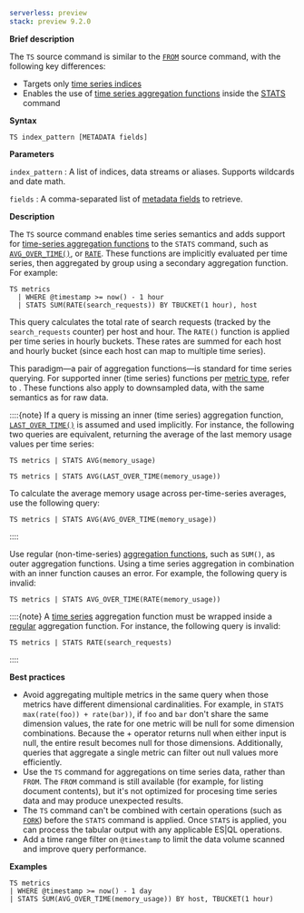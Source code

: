 ```yaml {applies_to}
serverless: preview
stack: preview 9.2.0
```

**Brief description**

The `TS` source command is similar to the [`FROM`](/reference/query-languages/esql/commands/from.md)
source command, with the following key differences:

 - Targets only [time series indices](docs-content://manage-data/data-store/data-streams/time-series-data-stream-tsds.md)
 - Enables the use of [time series aggregation functions](/reference/query-languages/esql/functions-operators/time-series-aggregation-functions.md) inside the
   [STATS](/reference/query-languages/esql/commands/stats-by.md) command

**Syntax**

```esql
TS index_pattern [METADATA fields]
```

**Parameters**

`index_pattern`
:   A list of indices, data streams or aliases. Supports wildcards and date math.

`fields`
:   A comma-separated list of [metadata fields](/reference/query-languages/esql/esql-metadata-fields.md) to retrieve.

**Description**

The `TS` source command enables time series semantics and adds support for
[time-series aggregation functions](/reference/query-languages/esql/functions-operators/time-series-aggregation-functions.md) to the `STATS` command, such as
[`AVG_OVER_TIME()`](/reference/query-languages/esql/functions-operators/time-series-aggregation-functions.md#esql-avg_over_time),
or [`RATE`](/reference/query-languages/esql/functions-operators/time-series-aggregation-functions.md#esql-rate).
These functions are implicitly evaluated per time series, then aggregated by group using a secondary aggregation
function. For example:

```esql
TS metrics
  | WHERE @timestamp >= now() - 1 hour
  | STATS SUM(RATE(search_requests)) BY TBUCKET(1 hour), host
```

This query calculates the total rate of search requests (tracked by the `search_requests` counter) per host and hour. The `RATE()`
function is applied per time series in hourly buckets. These rates are summed for each
host and hourly bucket (since each host can map to multiple time series).

This paradigm—a pair of aggregation functions—is standard for time series
querying. For supported inner (time series) functions per
[metric type](docs-content://manage-data/data-store/data-streams/time-series-data-stream-tsds.md#time-series-metric), refer to
[](/reference/query-languages/esql/functions-operators/time-series-aggregation-functions.md). These functions also
apply to downsampled data, with the same semantics as for raw data.

::::{note}
If a query is missing an inner (time series) aggregation function,
[`LAST_OVER_TIME()`](/reference/query-languages/esql/functions-operators/time-series-aggregation-functions.md#esql-last_over_time)
is assumed and used implicitly. For instance, the following two queries are
equivalent, returning the average of the last memory usage values per time series:

```esql
TS metrics | STATS AVG(memory_usage)

TS metrics | STATS AVG(LAST_OVER_TIME(memory_usage))
```

To calculate the average memory usage across per-time-series averages, use
the following query:

```esql
TS metrics | STATS AVG(AVG_OVER_TIME(memory_usage))
```
::::

Use regular (non-time-series)
[aggregation functions](/reference/query-languages/esql/functions-operators/aggregation-functions.md),
such as `SUM()`, as outer aggregation functions. Using a time series aggregation
in combination with an inner function causes an error. For example, the
following query is invalid:

```esql
TS metrics | STATS AVG_OVER_TIME(RATE(memory_usage))
```

::::{note}
A [time series](/reference/query-languages/esql/functions-operators/time-series-aggregation-functions.md)
aggregation function must be wrapped inside a
[regular](/reference/query-languages/esql/functions-operators/aggregation-functions.md)
aggregation function. For instance, the following query is invalid:

```esql
TS metrics | STATS RATE(search_requests)
```
::::

**Best practices**

- Avoid aggregating multiple metrics in the same query when those metrics have different dimensional cardinalities.
  For example, in `STATS max(rate(foo)) + rate(bar))`, if `foo` and `bar` don't share the same dimension values, the rate
  for one metric will be null for some dimension combinations. Because the + operator returns null when either input
  is null, the entire result becomes null for those dimensions. Additionally, queries that aggregate a single metric
  can filter out null values more efficiently.
- Use the `TS` command for aggregations on time series data, rather than `FROM`. The `FROM` command is still available
  (for example, for listing document contents), but it's not optimized for procesing time series data and may produce
  unexpected results.
- The `TS` command can't be combined with certain operations (such as
  [`FORK`](/reference/query-languages/esql/commands/fork.md)) before the `STATS` command is applied. Once `STATS` is
  applied, you can process the tabular output with any applicable ES|QL operations.
- Add a time range filter on `@timestamp` to limit the data volume scanned and improve query performance.

**Examples**

```esql
TS metrics
| WHERE @timestamp >= now() - 1 day
| STATS SUM(AVG_OVER_TIME(memory_usage)) BY host, TBUCKET(1 hour)
```

